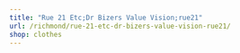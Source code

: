 ```yaml
---
title: "Rue 21 Etc;Dr Bizers Value Vision;rue21"
url: /richmond/rue-21-etc-dr-bizers-value-vision-rue21/
shop: clothes
---
```

